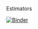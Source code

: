 Estimators

[![Binder](https://mybinder.org/badge_logo.svg)](https://mybinder.org/v2/gh/stanford-policylab/mse125/tree/main/week_2/HEAD)
